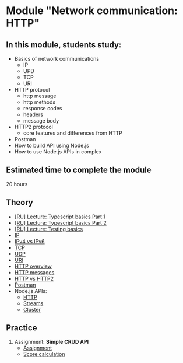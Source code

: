 # Module "Network communication: HTTP"

## In this module, students study:

- Basics of network communications
  - IP
  - UPD
  - TCP
  - URI
- HTTP protocol
  - http message
  - http methods
  - response codes
  - headers
  - message body
- HTTP2 protocol
  - core features and differences from HTTP
- Postman
- How to build API using Node.js
- How to use Node.js APIs in complex

## Estimated time to complete the module
20 hours

## Theory
- [[RU] Lecture: Typescript basics Part 1](https://youtu.be/I_aTbZcH8Do)
- [[RU] Lecture: Typescript basics Part 2](https://youtu.be/CegrbRXGw20)
- [[RU] Lecture: Testing basics](https://youtu.be/ab_QJ52Z-fs)
- [IP](https://en.wikipedia.org/wiki/Internet_Protocol)
- [IPv4 vs IPv6](https://community.fs.com/blog/ipv4-vs-ipv6-whats-the-difference.html)
- [TCP](https://en.wikipedia.org/wiki/Transmission_Control_Protocol)
- [UDP](https://en.wikipedia.org/wiki/User_Datagram_Protocol)
- [URI](https://developer.mozilla.org/en-US/docs/Web/HTTP/Basics_of_HTTP/Identifying_resources_on_the_Web)
- [HTTP overview](https://developer.mozilla.org/en-US/docs/Web/HTTP/Overview)
- [HTTP messages](https://developer.mozilla.org/en-US/docs/Web/HTTP/Messages)
- [HTTP vs HTTP2](https://www.digitalocean.com/community/tutorials/http-1-1-vs-http-2-what-s-the-difference)
- [Postman](https://learning.postman.com/docs/getting-started/introduction/#testing-apis)
- Node.js APIs:
  - [HTTP](https://nodejs.org/dist/latest-v18.x/docs/api/http.html)
  - [Streams](https://nodejs.org/dist/latest-v18.x/docs/api/http2.html)
  - [Cluster](https://nodejs.org/dist/latest-v18.x/docs/api/cluster.html)

## Practice
1. Assignment: **Simple CRUD API**
    - [Assignment](https://github.com/AlreadyBored/nodejs-assignments/blob/main/assignments/crud-api/assignment.md)
    - [Score calculation](https://github.com/AlreadyBored/nodejs-assignments/blob/main/assignments/crud-api/score.md)
